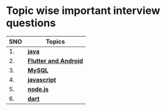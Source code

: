 # Topic wise important interview questions

| SNO | Topics                                                                                |
| --- | ------------------------------------------------------------------------------------- |
| 1.  | **[java](/data/javaQuestions/javaIndex.md)**                                          |
| 2.  | **[Flutter and Android](/data/flutterAndAndroidQuestions/flutterAndAndroidIndex.md)** |
| 3.  | **[MySQL](/data/mysqlQuestions/mysqlIndex.md)**                                       |
| 4.  | **[javascript](/data/javascriptQuestions/javascriptIndex.md)**                        |
| 5.  | **[node.js](/data/nodeQuestions/nodeIndex.md)**                                       |
| 6.  | **[dart](/data/dartQuestions/dartIndex.md)**                                          |
